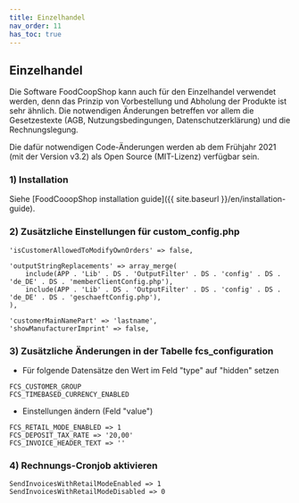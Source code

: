 ```yaml
---
title: Einzelhandel
nav_order: 11
has_toc: true
---
```


## Einzelhandel

Die Software FoodCoopShop kann auch für den Einzelhandel verwendet werden, denn das Prinzip von Vorbestellung und Abholung der Produkte ist sehr ähnlich. Die notwendigen Änderungen betreffen vor allem die Gesetzestexte (AGB, Nutzungsbedingungen, Datenschutzerklärung) und die Rechnungslegung.

Die dafür notwendigen Code-Änderungen werden ab dem Frühjahr 2021 (mit der Version v3.2) als Open Source (MIT-Lizenz) verfügbar sein.


### 1) Installation

Siehe [FoodCooopShop installation guide]({{ site.baseurl }}/en/installation-guide).

### 2) Zusätzliche Einstellungen für custom_config.php

```
'isCustomerAllowedToModifyOwnOrders' => false,

'outputStringReplacements' => array_merge(
    include(APP . 'Lib' . DS . 'OutputFilter' . DS . 'config' . DS . 'de_DE' . DS . 'memberClientConfig.php'),
    include(APP . 'Lib' . DS . 'OutputFilter' . DS . 'config' . DS . 'de_DE' . DS . 'geschaeftConfig.php'),
),

'customerMainNamePart' => 'lastname',
'showManufacturerImprint' => false,
```

### 3) Zusätzliche Änderungen in der Tabelle fcs_configuration

* Für folgende Datensätze den Wert im Feld "type" auf "hidden" setzen

```
FCS_CUSTOMER_GROUP
FCS_TIMEBASED_CURRENCY_ENABLED
```

* Einstellungen ändern (Feld "value")

```
FCS_RETAIL_MODE_ENABLED => 1
FCS_DEPOSIT_TAX_RATE => '20,00'
FCS_INVOICE_HEADER_TEXT => ''
```

### 4) Rechnungs-Cronjob aktivieren
```
SendInvoicesWithRetailModeEnabled => 1
SendInvoicesWithRetailModeDisabled => 0
```
